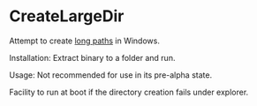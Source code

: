# CreateLargeDir
Attempt to create [long paths](http://stackoverflow.com/questions/31858373/program-to-create-and-move-a-pathname-with-more-than-260-characters-in-windows) in Windows.

Installation: Extract binary to a folder and run.

Usage: Not recommended for use in its pre-alpha state.

Facility to run at boot if the directory creation fails under explorer.

